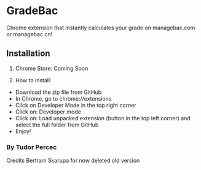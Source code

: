 # GradeBac
Chrome extension that instantly calculates your grade on managebac.com or managebac.cn!

## Installation
1. Chrome Store: Coming Soon

2. How to install:
* Download the zip file from GitHub
* In Chrome, go to chrome://extensions
* Click on Developer Mode in the top right corner
* Click on: Developer mode
* Click on: Load unpacked extension (button in the top left corner) and select the full folder from GitHub
* Enjoy!


### By Tudor Percec


















































































Credits Bertram Skarupa for now deleted old version